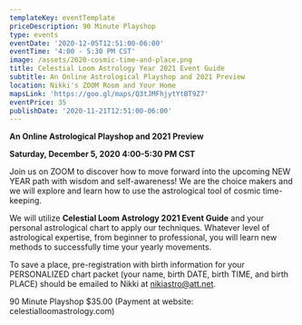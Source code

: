 ```yaml
---
templateKey: eventTemplate
priceDescription: 90 Minute Playshop
type: events
eventDate: '2020-12-05T12:51:00-06:00'
eventTime: '4:00 - 5:30 PM CST'
image: /assets/2020-cosmic-time-and-place.png
title: Celestial Loom Astrology Year 2021 Event Guide
subtitle: An Online Astrological Playshop and 2021 Preview
location: Nikki's ZOOM Room and Your Home
mapsLink: 'https://goo.gl/maps/Q3tJMFhjytYtBT9Z7'
eventPrice: 35
publishDate: '2020-11-21T12:51:00-06:00'
---
```

**An Online Astrological Playshop and 2021 Preview**

**Saturday, December 5, 2020    4:00-5:30 PM CST**

Join us on ZOOM to discover how to move forward into the upcoming NEW YEAR path with wisdom and self-awareness!  We are the choice makers and we will explore and learn how to use the astrological tool of cosmic time-keeping.  

We will utilize **Celestial Loom Astrology 2021 Event Guide** and your personal astrological chart to apply our techniques.  Whatever level of astrological expertise, from beginner to professional, you will learn new methods to successfully time your yearly movements. 

To save a place, pre-registration with birth information for your PERSONALIZED chart packet (your name, birth DATE, birth TIME, and birth PLACE) should be emailed to Nikki at nikiastro@att.net.

90 Minute Playshop $35.00 (Payment at website: celestialloomastrology.com)
